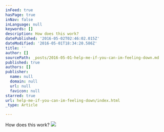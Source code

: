 ```yaml
---
inFeed: true
hasPage: true
inNav: false
inLanguage: null
keywords: []
description: How does this work?
datePublished: '2016-05-02T02:46:02.015Z'
dateModified: '2016-05-01T18:34:20.586Z'
title: ''
author: []
sourcePath: _posts/2016-05-01-help-me-if-you-can-im-feeling-down.md
published: true
authors: []
publisher:
  name: null
  domain: null
  url: null
  favicon: null
starred: true
url: help-me-if-you-can-im-feeling-down/index.html
_type: Article

---
```

How does this work?
![](https://the-grid-user-content.s3-us-west-2.amazonaws.com/01fc937c-f47e-4495-885f-c948876c09cb.jpg)